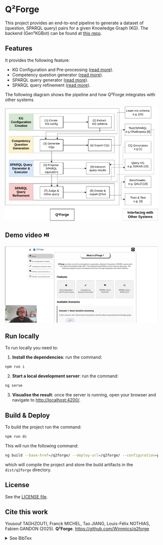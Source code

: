 # Q²Forge

This project provides an end-to-end pipeline to generate a dataset of (question, SPARQL query) pairs for a given Knowledge Graph (KG). The backend (Gen²KGBot) can be found at [this repo](https://github.com/Wimmics/gen2kgbot).


## Features 

It provides the following feature:
- KG Configuration and Pre-processing ([read more](./doc/kg-creation.md)).
- Competency question generator ([read more](./doc/competency-question-generation.md)).
- SPARQL query generator ([read more](./doc/sparql-query-generation.md)).
- SPARQL query refinement ([read more](./doc/sparql-query-refinement.md)).

The following diagram shows the pipeline and how Q²Forge integrates with other systems

![Q²Forge pipeline](/public/images/1-pipeline.png)


## Demo video ⏯️

[![Q²Forge demo video](/public/images/q2forge_thumbnail.png)](https://youtu.be/jwlaz6c8tYo)


## Run locally

To run locally you need to:

1) **Install the dependencies**: run the command:

```bash
npm run i
```

2) **Start a local development server**: run the command:

```bash
ng serve
```
3) **Visualise the result**: once the server is running, open your browser and navigate to <http://localhost:4200/>.


## Build & Deploy

To build the project run the command:

```bash
npm run dc
```

This will run the following command:
```bash
ng build --base-href=/q2forge/ --deploy-url=/q2forge/ --configuration=production
```

which will compile the project and store the build artifacts in the `dist/q2forge` directory.

## License

See the [LICENSE file](./LICENSE).

## Cite this work

Yousouf TAGHZOUTI, Franck MICHEL, Tao JIANG, Louis-Félix NOTHIAS, Fabien GANDON (2025). **Q²Forge**. <https://github.com/Wimmics/q2forge> 


<details>
<summary>See BibTex</summary>
@software{taghzouti_q2forge:2025,
    author = {TAGHZOUTI, Yousouf and MICHEL, Franck and JIANG, Tao and NOTHIAS, Louis-Félix , and GANDON Fabien},
    title = {{Q²Forge}},
    url = {https://github.com/Wimmics/q2forge},
    version = {1.0},
    year = {2025}
}
</details>